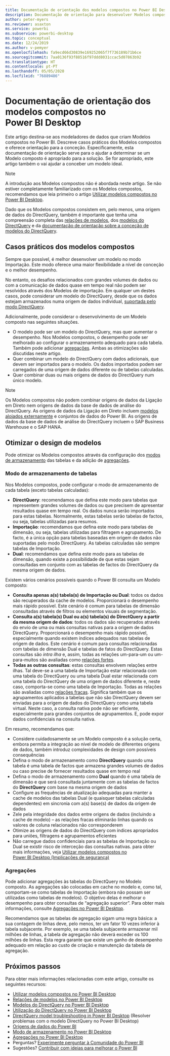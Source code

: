 ```yaml
---
title: Documentação de orientação dos modelos compostos no Power BI Desktop
description: Documentação de orientação para desenvolver Modelos compostos.
author: peter-myers
ms.reviewer: asaxton
ms.service: powerbi
ms.subservice: powerbi-desktop
ms.topic: conceptual
ms.date: 12/24/2019
ms.author: v-pemyer
ms.openlocfilehash: fa9ecd66d30839e169252065f7f736189b71b6ce
ms.sourcegitcommit: 7aa0136f93f88516f97ddd8031ccac5d07863b92
ms.translationtype: HT
ms.contentlocale: pt-PT
ms.lasthandoff: 05/05/2020
ms.locfileid: "76889486"
---
```

# <a name="composite-model-guidance-in-power-bi-desktop"></a>Documentação de orientação dos modelos compostos no Power BI Desktop

Este artigo destina-se aos modeladores de dados que criam Modelos compostos no Power BI. Descreve casos práticos dos Modelos compostos e oferece orientação para a conceção. Especificamente, esta documentação de orientação serve para o ajudar a determinar se um Modelo composto é apropriado para a solução. Se for apropriado, este artigo também o vai ajudar a conceber um modelo ideal.

> [!NOTE]
> A introdução aos Modelos compostos não é abordada neste artigo. Se não estiver completamente familiarizado com os Modelos compostos, recomendamos que leia primeiro o artigo [Utilizar modelos compostos no Power BI Desktop](../desktop-composite-models.md).
>
> Dado que os Modelos compostos consistem em, pelo menos, uma origem de dados do DirectQuery, também é importante que tenha uma compreensão completa das [relações de modelos](../desktop-relationships-understand.md), dos [modelos do DirectQuery](../desktop-directquery-about.md) e da [documentação de orientação sobre a conceção de modelos do DirectQuery](directquery-model-guidance.md).

## <a name="composite-model-use-cases"></a>Casos práticos dos modelos compostos

Sempre que possível, é melhor desenvolver um modelo no modo Importação. Este modo oferece uma maior flexibilidade a nível de conceção e o melhor desempenho.

No entanto, os desafios relacionados com grandes volumes de dados ou com a comunicação de dados quase em tempo real não podem ser resolvidos através dos Modelos de importação. Em qualquer um destes casos, pode considerar um modelo do DirectQuery, desde que os dados estejam armazenados numa origem de dados individual, [suportada pelo modo DirectQuery](../power-bi-data-sources.md).

Adicionalmente, pode considerar o desenvolvimento de um Modelo composto nas seguintes situações.

- O modelo pode ser um modelo do DirectQuery, mas quer aumentar o desempenho. Nos Modelos compostos, o desempenho pode ser melhorado ao configurar o armazenamento adequado para cada tabela. Também pode adicionar [agregações](../desktop-aggregations.md). Ambas as otimizações são discutidas neste artigo.
- Quer combinar um modelo do DirectQuery com dados adicionais, que devem ser importados para o modelo. Os dados importados podem ser carregados de uma origem de dados diferente ou de tabelas calculadas.
- Quer combinar duas ou mais origens de dados do DirectQuery num único modelo.

> [!NOTE]
> Os Modelos compostos não podem combinar origens de dados da Ligação em Direto nem origens de dados da base de dados de análise do DirectQuery. As origens de dados da Ligação em Direto incluem [modelos alojados externamente](../service-datasets-understand.md#external-hosted-models) e conjuntos de dados do Power BI. As origens de dados da base de dados de análise do DirectQuery incluem o SAP Business Warehouse e o SAP HANA.

## <a name="optimize-model-design"></a>Otimizar o design de modelos

Pode otimizar os Modelos compostos através da configuração dos [modos de armazenamento](../desktop-storage-mode.md) das tabelas e da adição de [agregações](../desktop-aggregations.md).

### <a name="table-storage-mode"></a>Modo de armazenamento de tabelas

Nos Modelos compostos, pode configurar o modo de armazenamento de cada tabela (exceto tabelas calculadas):

- **DirectQuery**: recomendamos que defina este modo para tabelas que representem grandes volumes de dados ou que precisem de apresentar resultados quase em tempo real. Os dados nunca serão importados para estas tabelas. Normalmente, estas tabelas serão tabelas de factos, ou seja, tabelas utilizadas para resumos.
- **Importação**: recomendamos que defina este modo para tabelas de dimensão, ou seja, tabelas utilizadas para filtragem e agrupamento. De facto, é a única opção para tabelas baseadas em origem de dados não suportadas pelo modo DirectQuery. As tabelas calculadas são sempre tabelas de Importação.
- **Dual**: recomendamos que defina este modo para as tabelas de dimensão, quando existe a possibilidade de que estas sejam consultadas em conjunto com as tabelas de factos do DirectQuery da mesma origem de dados.

Existem vários cenários possíveis quando o Power BI consulta um Modelo composto:

- **Consulta apenas a(s) tabela(s) de Importação ou Dual**: todos os dados são recuperados da cache de modelos. Proporcionará o desempenho mais rápido possível. Este cenário é comum para tabelas de dimensão consultadas através de filtros ou elementos visuais de segmentação.
- **Consulta a(s) tabela(s) Dual ou a(s) tabela(s) do DirectQuery a partir da mesma origem de dados**: todos os dados são recuperados através do envio de uma ou mais consultas nativas para a origem de dados DirectQuery. Proporcionará o desempenho mais rápido possível, especialmente quando existem índices adequados nas tabelas de origem de dados. Este cenário é comum para consultas relacionadas com tabelas de dimensão Dual e tabelas de fatos do DirectQuery. Estas consultas são _intra ilha_ e, assim, todas as relações um-para-um ou um-para-muitos são avaliadas como [relações fortes](../desktop-relationships-understand.md#strong-relationships).
- **Todas as outras consultas**: estas consultas envolvem relações entre ilhas. Tal deve-se a uma tabela de Importação estar relacionada com uma tabela do DirectQuery ou uma tabela Dual estar relacionada com uma tabela do DirectQuery de uma origem de dados diferente e, neste caso, comporta-se como uma tabela de Importação. Todas as relações são avaliadas como [relações fracas](../desktop-relationships-understand.md#weak-relationships). Significa também que os agrupamentos aplicados a tabelas que não são DirectQuery devem ser enviadas para a origem de dados do DirectQuery como uma tabela virtual. Neste caso, a consulta nativa pode não ser eficiente, especialmente para grandes conjuntos de agrupamentos. E, pode expor dados confidenciais na consulta nativa.

Em resumo, recomendamos que:

- Considere cuidadosamente se um Modelo composto é a solução certa, embora permita a integração ao nível de modelo de diferentes origens de dados, também introduz complexidades de design com possíveis consequências
- Defina o modo de armazenamento como **DirectQuery** quando uma tabela é uma tabela de factos que armazena grandes volumes de dados ou caso precise de fornecer resultados quase em tempo real
- Defina o modo de armazenamento como **Dual** quando é uma tabela de dimensão e que será consultada juntamente com as tabelas de factos do **DirectQuery** com base na mesma origem de dados
- Configure as frequências de atualização adequadas para manter a cache de modelos das tabelas Dual (e quaisquer tabelas calculadas dependentes) em sincronia com a(s) base(s) de dados da origem de dados
- Zele pela integridade dos dados entre origens de dados (incluindo a cache de modelo) – as relações fracas eliminarão linhas quando os valores de coluna relacionados não corresponderem
- Otimize as origens de dados do DirectQuery com índices apropriados para uniões, filtragens e agrupamentos eficientes
- Não carregue dados confidenciais para as tabelas de Importação ou Dual se existir risco de interceção das consultas nativas. para obter mais informações, veja [Utilizar modelos compostos no Power BI Desktop (Implicações de segurança)](../desktop-composite-models.md#security-implications)

### <a name="aggregations"></a>Agregações

Pode adicionar agregações às tabelas do DirectQuery no Modelo composto. As agregações são colocadas em cache no modelo e, como tal, comportam-se como tabelas de Importação (embora não possam ser utilizadas como tabelas de modelos). O objetivo delas é melhorar o desempenho para obter consultas de “agregação superior”. Para obter mais informações, consulte [Agregações no Power BI Desktop](../desktop-aggregations.md).

Recomendamos que as tabelas de agregação sigam uma regra básica: a sua contagem de linhas deve, pelo menos, ter um fator 10 vezes inferior à tabela subjacente. Por exemplo, se uma tabela subjacente armazenar mil milhões de linhas, a tabela de agregação não deverá exceder os 100 milhões de linhas. Esta regra garante que existe um ganho de desempenho adequado em relação ao custo de criação e manutenção da tabela de agregação.

## <a name="next-steps"></a>Próximos passos

Para obter mais informações relacionadas com este artigo, consulte os seguintes recursos:

- [Utilizar modelos compostos no Power BI Desktop](../desktop-composite-models.md)
- [Relações de modelos no Power BI Desktop](../desktop-relationships-understand.md)
- [Modelos do DirectQuery no Power BI Desktop](../desktop-directquery-about.md)
- [Utilização do DirectQuery no Power BI Desktop](../desktop-use-directquery.md)
- [DirectQuery model troubleshooting in Power BI Desktop](../desktop-directquery-troubleshoot.md) (Resolver problemas com o modelo DirectQuery no Power BI Desktop)
- [Origens de dados do Power BI](../power-bi-data-sources.md)
- [Modo de armazenamento no Power BI Desktop](../desktop-storage-mode.md)
- [Agregações no Power BI Desktop](../desktop-aggregations.md)
- Perguntas? [Experimente perguntar à Comunidade do Power BI](https://community.powerbi.com/)
- Sugestões? [Contribuir com ideias para melhorar o Power BI](https://ideas.powerbi.com)
